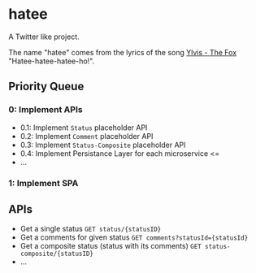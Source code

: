 # hatee

A Twitter like project. 

The name "hatee" comes from the lyrics of the song [Ylvis - The Fox](https://en.wikipedia.org/wiki/The_Fox_(What_Does_the_Fox_Say%3F)) "Hatee-hatee-hatee-ho!".


## Priority Queue
### 0: Implement APIs
* 0.1: Implement `Status` placeholder API 
* 0.2: Implement `Comment` placeholder API
* 0.3: Implement `Status-Composite` placeholder API
* 0.4: Implement Persistance Layer for each microservice <=
* ...
### 1: Implement SPA

## APIs
* Get a single status `GET status/{statusID}`
* Get a comments for given status `GET comments?statusId={statusId}`
* Get a composite status (status with its comments) `GET status-composite/{statusID}`
* ...

